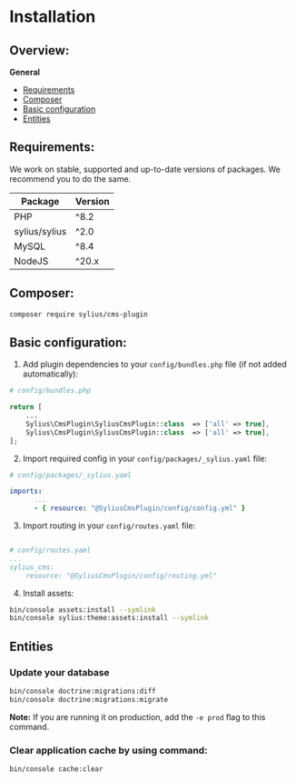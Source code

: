 # Installation

## Overview:
**General**
- [Requirements](#requirements)
- [Composer](#composer)
- [Basic configuration](#basic-configuration)
- [Entities](#entities)

## Requirements:
We work on stable, supported and up-to-date versions of packages. We recommend you to do the same.

| Package       | Version |
|---------------|---------|
| PHP           | ^8.2    |
| sylius/sylius | ^2.0    |
| MySQL         | ^8.4    |
| NodeJS        | ^20.x   |

## Composer:
```bash
composer require sylius/cms-plugin
```

## Basic configuration:
1. Add plugin dependencies to your `config/bundles.php` file (if not added automatically):

```php
# config/bundles.php

return [
    ...
    Sylius\CmsPlugin\SyliusCmsPlugin::class  => ['all' => true],
    Sylius\CmsPlugin\SyliusCmsPlugin::class  => ['all' => true],
];
```

2. Import required config in your `config/packages/_sylius.yaml` file:
```yaml
# config/packages/_sylius.yaml

imports:
      ...
      - { resource: "@SyliusCmsPlugin/config/config.yml" }
```

3. Import routing in your `config/routes.yaml` file:

```yaml

# config/routes.yaml
...
sylius_cms:
    resource: "@SyliusCmsPlugin/config/routing.yml"
```

4. Install assets:
```bash
bin/console assets:install --symlink
bin/console sylius:theme:assets:install --symlink
```

## Entities
### Update your database
```bash
bin/console doctrine:migrations:diff
bin/console doctrine:migrations:migrate
```
**Note:** If you are running it on production, add the `-e prod` flag to this command.

### Clear application cache by using command:
```bash
bin/console cache:clear

```

